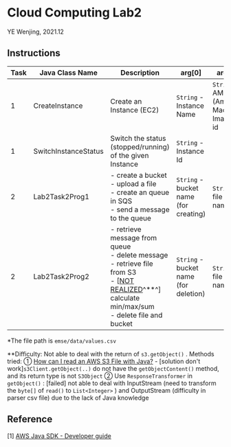 # Cloud Computing Lab2

YE Wenjing,  2021.12





## Instructions

| Task | Java Class Name      | Description                                                  | arg[0]                                | arg[1]                                   | arg[2]                                            |
| ---- | -------------------- | ------------------------------------------------------------ | ------------------------------------- | ---------------------------------------- | ------------------------------------------------- |
| 1    | CreateInstance       | Create an Instance (EC2)                                     | `String` - Instance Name              | `String` - AMI (Amazon Machine Image) id |                                                   |
| 1    | SwitchInstanceStatus | Switch the status (stopped/running) of the given Instance    | `String` - Instance Id                |                                          |                                                   |
| 2    | Lab2Task2Prog1       | - create a bucket<br />- upload a file<br />- create an queue in SQS<br />- send a message to the queue | `String` - bucket name (for creating) | `String` - file name^*^                  |                                                   |
| 2    | Lab2Task2Prog2       | - retrieve message from queue<br />- delete message<br />- retrieve file from S3<br />- [<u>NOT REALIZED</u>^**^] calculate min/max/sum <br />- delete file and bucket | `String` - bucket name (for deletion) | `String` - file name^*^                  | `String` - queue Url (obtain from function above) |

*The file path is `emse/data/values.csv` 

**Difficulty: Not able to deal with the return of `s3.getObject()` . Methods tried: ①  [How can I read an AWS S3 File with Java?](https://stackoverflow.com/questions/28568635/how-can-i-read-an-aws-s3-file-with-java) - [solution don't work]`s3Client.getObject(..)` do not have the `getObjectContent()` method, and its return type is not `S3Object`  ② Use `ResponseTransformer` in `getObject()` : [failed] not able to deal with InputStream (need to transform the `byte[]` of `read()` to `List<Integer>` ) and OutputStream (difficulty in parser csv file) due to the lack of Java knowledge 



## Reference 

[1] [AWS Java SDK - Developer guide](https://docs.aws.amazon.com/sdk-for-java/latest/developer-guide/home.html)

